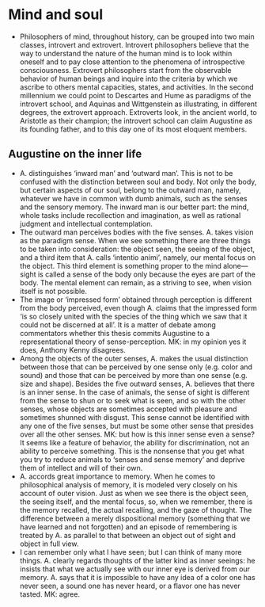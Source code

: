 # Mind and soul

* Philosophers of mind, throughout history, can be grouped into two main
  classes, introvert and extrovert. Introvert philosophers believe that the
  way to understand the nature of the human mind is to look within oneself
  and to pay close attention to the phenomena of introspective
  consciousness. Extrovert philosophers start from the observable behavior
  of human beings and inquire into the criteria by which we ascribe to
  others mental capacities, states, and activities. In the second millennium
  we could point to Descartes and Hume as paradigms of the introvert school,
  and Aquinas and Wittgenstein as illustrating, in different degrees, the
  extrovert approach. Extroverts look, in the ancient world, to Aristotle as
  their champion; the introvert school can claim Augustine as its founding
  father, and to this day one of its most eloquent members.

## Augustine on the inner life

* A. distinguishes ‘inward man’ and ‘outward man’. This is not to be
  confused with the distinction between soul and body. Not only the body,
  but certain aspects of our soul, belong to the outward man, namely,
  whatever we have in common with dumb animals, such as the senses and the
  sensory memory. The inward man is our better part: the mind, whole tasks
  include recollection and imagination, as well as rational judgment and
  intellectual contemplation.
* The outward man perceives bodies with the five senses. A. takes vision as
  the paradigm sense. When we see something there are three things to be
  taken into consideration: the object seen, the seeing of the object, and a
  third item that A. calls ‘intentio animi’, namely, our mental focus on the
  object. This third element is something proper to the mind alone—sight is
  called a sense of the body only because the eyes are part of the body. The
  mental element can remain, as a striving to see, when vision itself is not
  possible.
* The image or ‘impressed form’ obtained through perception is different
  from the body perceived, even though A. claims that the impressed form ‘is
  so closely united with the species of the thing which we saw that it could
  not be discerned at all’. It is a matter of debate among commentators
  whether this thesis commits Augustine to a representational theory of
  sense-perception. MK: in my opinion yes it does, Anthony Kenny disagrees.
* Among the objects of the outer senses, A. makes the usual distinction
  between those that can be perceived by one sense only (e.g. color and
  sound) and those that can be perceived by more than one sense (e.g. size
  and shape). Besides the five outward senses, A. believes that there is an
  inner sense. In the case of animals, the sense of sight is different from
  the sense to shun or to seek what is seen, and so with the other senses,
  whose objects are sometimes accepted with pleasure and sometimes shunned
  with disgust. This sense cannot be identified with any one of the five
  senses, but must be some other sense that presides over all the other
  senses. MK: but how is this inner sense even a sense? It seems like a
  feature of behavior, the ability for discrimination, not an ability to
  perceive something. This is the nonsense that you get what you try to
  reduce animals to ‘senses and sense memory’ and deprive them of intellect
  and will of their own.
* A. accords great importance to memory. When he comes to philosophical
  analysis of memory, it is modeled very closely on his account of outer
  vision. Just as when we see there is the object seen, the seeing itself,
  and the mental focus, so, when we remember, there is the memory recalled,
  the actual recalling, and the gaze of thought. The difference between a
  merely dispositional memory (something that we have learned and not
  forgotten) and an episode of remembering is treated by A. as parallel to
  that between an object out of sight and object in full view.
* I can remember only what I have seen; but I can think of many more things.
  A. clearly regards thoughts of the latter kind as inner seeings: he
  insists that what we actually see with our inner eye is derived from our
  memory. A. says that it is impossible to have any idea of a color one has
  never seen, a sound one has never heard, or a flavor one has never tasted.
  MK: agree.
